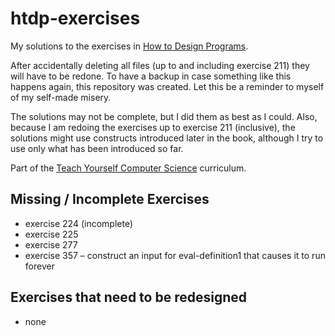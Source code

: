 # htdp-exercises
My solutions to the exercises in [How to Design Programs](https://htdp.org/).

After accidentally deleting all files (up to and including exercise 211) they
will have to be redone. To have a backup in case something like this happens 
again, this repository was created. Let this be a reminder to myself of my 
self-made misery.

The solutions may not be complete, but I did them as best as I could. Also,
because I am redoing the exercises up to exercise 211 (inclusive), the solutions
might use constructs introduced later in the book, although I try to use only
what has been introduced so far.

Part of the [Teach Yourself Computer Science](https://teachyourselfcs.com/) 
curriculum.

## Missing / Incomplete Exercises
* exercise 224 (incomplete)
* exercise 225
* exercise 277
* exercise 357 – construct an input for eval-definition1 that causes it to run forever

## Exercises that need to be redesigned
* none
